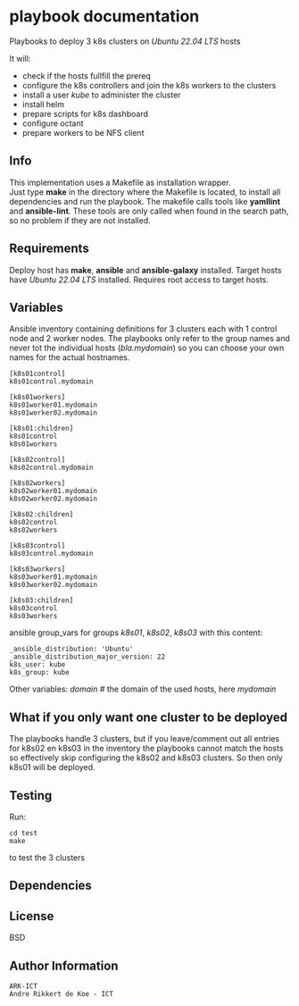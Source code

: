 playbook documentation
======================

Playbooks to deploy 3 k8s clusters on *Ubuntu 22.04 LTS* hosts

It will:
- check if the hosts fullfill the prereq
- configure the k8s controllers and join the k8s workers to the clusters
- install a user *kube* to administer the cluster
- install helm
- prepare scripts for k8s dashboard
- configure octant
- prepare workers to be NFS client

Info
----

This implementation uses a Makefile as installation wrapper.  
Just type **make** in the directory where the Makefile is located, to install all dependencies and run the playbook.
The makefile calls tools like **yamllint** and **ansible-lint**.
These tools are only called when found in the search path, so no problem if they are not installed.

Requirements
------------

Deploy host has **make**, **ansible** and **ansible-galaxy** installed.
Target hosts have *Ubuntu 22.04 LTS* installed.
Requires root access to target hosts.

Variables
---------

Ansible inventory containing definitions for
3 clusters each with 1 control node and 2 worker nodes.
The playbooks only refer to the group names and never tot the individual hosts (*bla.mydomain*) so you can choose your own names for the actual hostnames.

    [k8s01control]
    k8s01control.mydomain
    
    [k8s01workers]
    k8s01worker01.mydomain
    k8s01worker02.mydomain
    
    [k8s01:children]
    k8s01control
    k8s01workers
    
    [k8s02control]
    k8s02control.mydomain
    
    [k8s02workers]
    k8s02worker01.mydomain
    k8s02worker02.mydomain
    
    [k8s02:children]
    k8s02control
    k8s02workers
    
    [k8s03control]
    k8s03control.mydomain
    
    [k8s03workers]
    k8s03worker01.mydomain
    k8s03worker02.mydomain
    
    [k8s03:children]
    k8s03control
    k8s03workers

ansible group_vars for groups *k8s01*, *k8s02*, *k8s03* with this content:

    _ansible_distribution: 'Ubuntu'
    _ansible_distribution_major_version: 22
    k8s_user: kube
    k8s_group: kube

Other variables:
    *domain*	# the domain of the used hosts, here *mydomain*

What if you only want one cluster to be deployed
------------------------------------------------

The playbooks handle 3 clusters, but if you leave/comment out all entries for k8s02 en k8s03 in the inventory
the playbooks cannot match the hosts so effectively skip configuring the k8s02 and k8s03 clusters.
So then only k8s01 will be deployed.

Testing
-------

Run:

    cd test
    make

to test the 3 clusters

Dependencies
------------

License
-------

BSD

Author Information
------------------

    ARK-ICT
    Andre Rikkert de Koe - ICT

